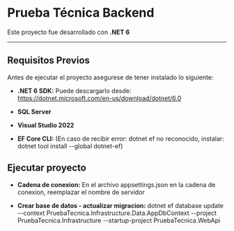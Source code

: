 # Prueba Técnica Backend

Este proyecto fue desarrollado con **.NET 6**

---

## Requisitos Previos

Antes de ejecutar el proyecto asegurese de tener instalado lo siguiente:

- **.NET 6 SDK:**
    Puede descargarlo desde: https://dotnet.microsoft.com/en-us/download/dotnet/6.0

- **SQL Server**

- **Visual Studio 2022**    

- **EF Core CLI:**
    (En caso de recibir error: dotnet ef no reconocido, instalar: dotnet tool install --global dotnet-ef)

## Ejecutar proyecto

- **Cadena de conexion:**
    En el archivo appsettings.json en la cadena de conexion, reemplazar el nombre de servidor

- **Crear base de datos - actualizar migracion:**
    dotnet ef database update --context PruebaTecnica.Infrastructure.Data.AppDbContext --project PruebaTecnica.Infrastructure --startup-project PruebaTecnica.WebApi